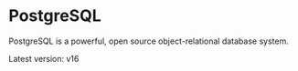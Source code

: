 # PostgreSQL

PostgreSQL is a powerful, open source object-relational database system.

Latest version: v16
